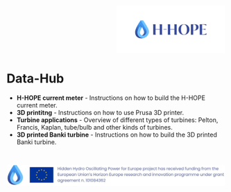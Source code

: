<div align="right">
<img src="/images/Logo_istituzionale.png" alt="drawing" width="250"/>
</div>

# Data-Hub


- **H-HOPE current meter** - Instructions on how to build the H-HOPE current meter.
- **3D printitng** - Instructions on how to use Prusa 3D printer.
- **Turbine applications** - Overview of different types of turbines: Pelton, Francis, Kaplan, tube/bulb and other kinds of turbines.
- **3D printed Banki turbine** - Instructions on how to build the 3D printed Banki turbine.

&nbsp;
&nbsp;
&nbsp;

<div align="center">
<img src="./images/H-HOPE_footer.JPG" alt="drawing" width="1472"/>
</div>
